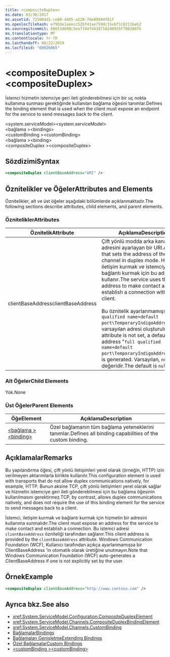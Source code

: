 ```yaml
---
title: <compositeDuplex>
ms.date: 03/30/2017
ms.assetid: 725004d1-ce88-4405-a220-78e89844f81f
ms.openlocfilehash: e79b3e1aeecc52bf41ae759dc15ebf1c8211beb2
ms.sourcegitcommit: 68653db98c5ea7744fd438710248935f70020dfb
ms.translationtype: MT
ms.contentlocale: tr-TR
ms.lasthandoff: 08/22/2019
ms.locfileid: "69926065"
---
```

# <a name="compositeduplex"></a><span data-ttu-id="08eed-101">\<compositeDuplex ></span><span class="sxs-lookup"><span data-stu-id="08eed-101">\<compositeDuplex></span></span>
<span data-ttu-id="08eed-102">İstemci hizmetin istemciye geri ileti gönderebilmesi için bir uç nokta kullanıma sunması gerektiğinde kullanılan bağlama öğesini tanımlar.</span><span class="sxs-lookup"><span data-stu-id="08eed-102">Defines the binding element that is used when the client must expose an endpoint for the service to send messages back to the client.</span></span>  
  
 <span data-ttu-id="08eed-103">\<system.serviceModel></span><span class="sxs-lookup"><span data-stu-id="08eed-103">\<system.serviceModel></span></span>  
<span data-ttu-id="08eed-104">\<bağlama ></span><span class="sxs-lookup"><span data-stu-id="08eed-104">\<bindings></span></span>  
<span data-ttu-id="08eed-105">\<customBinding ></span><span class="sxs-lookup"><span data-stu-id="08eed-105">\<customBinding></span></span>  
<span data-ttu-id="08eed-106">\<bağlama ></span><span class="sxs-lookup"><span data-stu-id="08eed-106">\<binding></span></span>  
<span data-ttu-id="08eed-107">\<compositeDuplex ></span><span class="sxs-lookup"><span data-stu-id="08eed-107">\<compositeDuplex></span></span>  
  
## <a name="syntax"></a><span data-ttu-id="08eed-108">Sözdizimi</span><span class="sxs-lookup"><span data-stu-id="08eed-108">Syntax</span></span>  
  
```xml  
<compositeDuplex clientBaseAddress="URI" />
```  
  
## <a name="attributes-and-elements"></a><span data-ttu-id="08eed-109">Öznitelikler ve Öğeler</span><span class="sxs-lookup"><span data-stu-id="08eed-109">Attributes and Elements</span></span>  
 <span data-ttu-id="08eed-110">Öznitelikler, alt ve üst öğeler aşağıdaki bölümlerde açıklanmaktadır.</span><span class="sxs-lookup"><span data-stu-id="08eed-110">The following sections describe attributes, child elements, and parent elements.</span></span>  
  
### <a name="attributes"></a><span data-ttu-id="08eed-111">Öznitelikler</span><span class="sxs-lookup"><span data-stu-id="08eed-111">Attributes</span></span>  
  
|<span data-ttu-id="08eed-112">Öznitelik</span><span class="sxs-lookup"><span data-stu-id="08eed-112">Attribute</span></span>|<span data-ttu-id="08eed-113">Açıklama</span><span class="sxs-lookup"><span data-stu-id="08eed-113">Description</span></span>|  
|---------------|-----------------|  
|<span data-ttu-id="08eed-114">clientBaseAddress</span><span class="sxs-lookup"><span data-stu-id="08eed-114">clientBaseAddress</span></span>|<span data-ttu-id="08eed-115">Çift yönlü modda arka kanalın adresini ayarlayan bir URI.</span><span class="sxs-lookup"><span data-stu-id="08eed-115">A URI that sets the address of the back channel in duplex mode.</span></span> <span data-ttu-id="08eed-116">Hizmet, iletişim kurmak ve istemciyle bağlantı kurmak için bu adresi kullanır.</span><span class="sxs-lookup"><span data-stu-id="08eed-116">The service uses this address to make contact and establish a connection with the client.</span></span><br /><br /> <span data-ttu-id="08eed-117">Bu öznitelik ayarlanmamışsa, "`full qualified name+default port\TemporaryIndigoAddress\guid`" varsayılan adresi oluşturulur.</span><span class="sxs-lookup"><span data-stu-id="08eed-117">If this attribute is not set, a default address "`full qualified name+default port\TemporaryIndigoAddress\guid`" is generated.</span></span> <span data-ttu-id="08eed-118">Varsayılan, `null` değeridir.</span><span class="sxs-lookup"><span data-stu-id="08eed-118">The default is `null`.</span></span>|  
  
### <a name="child-elements"></a><span data-ttu-id="08eed-119">Alt Öğeler</span><span class="sxs-lookup"><span data-stu-id="08eed-119">Child Elements</span></span>  
 <span data-ttu-id="08eed-120">Yok.</span><span class="sxs-lookup"><span data-stu-id="08eed-120">None</span></span>  
  
### <a name="parent-elements"></a><span data-ttu-id="08eed-121">Üst Öğeler</span><span class="sxs-lookup"><span data-stu-id="08eed-121">Parent Elements</span></span>  
  
|<span data-ttu-id="08eed-122">Öğe</span><span class="sxs-lookup"><span data-stu-id="08eed-122">Element</span></span>|<span data-ttu-id="08eed-123">Açıklama</span><span class="sxs-lookup"><span data-stu-id="08eed-123">Description</span></span>|  
|-------------|-----------------|  
|[<span data-ttu-id="08eed-124">\<bağlama ></span><span class="sxs-lookup"><span data-stu-id="08eed-124">\<binding></span></span>](../../../misc/binding.md)|<span data-ttu-id="08eed-125">Özel bağlamanın tüm bağlama yeteneklerini tanımlar.</span><span class="sxs-lookup"><span data-stu-id="08eed-125">Defines all binding capabilities of the custom binding.</span></span>|  
  
## <a name="remarks"></a><span data-ttu-id="08eed-126">Açıklamalar</span><span class="sxs-lookup"><span data-stu-id="08eed-126">Remarks</span></span>  
 <span data-ttu-id="08eed-127">Bu yapılandırma öğesi, çift yönlü iletişimleri yerel olarak (örneğin, HTTP) izin verilmeyen aktarımlarla birlikte kullanılır.</span><span class="sxs-lookup"><span data-stu-id="08eed-127">This configuration element is used with transports that do not allow duplex communications natively, for example, HTTP.</span></span> <span data-ttu-id="08eed-128">Bunun aksine TCP, çift yönlü iletişimleri yerel olarak sağlar ve hizmetin istemciye geri ileti gönderebilmesi için bu bağlama öğesinin kullanılmasını gerektirmez.</span><span class="sxs-lookup"><span data-stu-id="08eed-128">TCP, by contrast, allows duplex communications natively, and does not require the use of this binding element for the service to send messages back to a client.</span></span>  
  
 <span data-ttu-id="08eed-129">İstemci, iletişim kurmak ve bağlantı kurmak için hizmetin bir adresini kullanıma sunmalıdır.</span><span class="sxs-lookup"><span data-stu-id="08eed-129">The client must expose an address for the service to make contact and establish a connection.</span></span> <span data-ttu-id="08eed-130">Bu istemci adresi `clientBaseAddress` özniteliği tarafından sağlanır.</span><span class="sxs-lookup"><span data-stu-id="08eed-130">This client address is provided by the `clientBaseAddress` attribute.</span></span> <span data-ttu-id="08eed-131">Windows Communication Foundation (WCF), Kullanıcı tarafından açıkça ayarlanmamışsa bir ClientBaseAddress 'in otomatik olarak üretiğine unutmayın.</span><span class="sxs-lookup"><span data-stu-id="08eed-131">Note that Windows Communication Foundation (WCF) auto-generates a ClientBaseAddress if one is not explicitly set by the user.</span></span>  
  
## <a name="example"></a><span data-ttu-id="08eed-132">Örnek</span><span class="sxs-lookup"><span data-stu-id="08eed-132">Example</span></span>  
  
```xml  
<compositeDuplex clientBaseAddress="http://www.contoso.com" />
```  
  
## <a name="see-also"></a><span data-ttu-id="08eed-133">Ayrıca bkz.</span><span class="sxs-lookup"><span data-stu-id="08eed-133">See also</span></span>

- <xref:System.ServiceModel.Configuration.CompositeDuplexElement>
- <xref:System.ServiceModel.Channels.CompositeDuplexBindingElement>
- <xref:System.ServiceModel.Channels.CustomBinding>
- [<span data-ttu-id="08eed-134">Bağlamalar</span><span class="sxs-lookup"><span data-stu-id="08eed-134">Bindings</span></span>](../../../wcf/bindings.md)
- [<span data-ttu-id="08eed-135">Bağlamaları Genişletme</span><span class="sxs-lookup"><span data-stu-id="08eed-135">Extending Bindings</span></span>](../../../wcf/extending/extending-bindings.md)
- [<span data-ttu-id="08eed-136">Özel Bağlamalar</span><span class="sxs-lookup"><span data-stu-id="08eed-136">Custom Bindings</span></span>](../../../wcf/extending/custom-bindings.md)
- [<span data-ttu-id="08eed-137">\<customBinding ></span><span class="sxs-lookup"><span data-stu-id="08eed-137">\<customBinding></span></span>](custombinding.md)
